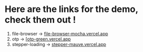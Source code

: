 # Here are the links for the demo, check them out !
1. file-browser -> <a href="https://file-browser-mocha.vercel.app" target="_blank">file-browser-mocha.vercel.app<a/>
2. otp -> <a href="https://otp-green.vercel.app/" target="_blank">[otp-green.vercel.app<a/>
2. stepper-loading -> <a href="https://stepper-mauve.vercel.app" target="_blank">stepper-mauve.vercel.app<a/>
